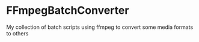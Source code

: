 # FFmpegBatchConverter
My collection of batch scripts using ffmpeg to convert some media formats to others
